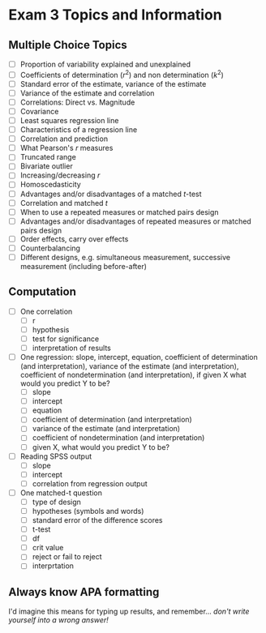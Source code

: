 # Exam 3 Topics and Information

## Multiple Choice Topics

- [ ] Proportion of variability explained and unexplained
- [ ] Coefficients of determination ($r^2$) and non determination ($k^2$)
- [ ] Standard error of the estimate, variance of the estimate
- [ ] Variance of the estimate and correlation
- [ ] Correlations: Direct vs. Magnitude
- [ ] Covariance
- [ ] Least squares regression line
- [ ] Characteristics of a regression line
- [ ] Correlation and prediction
- [ ] What Pearson's _r_ measures
- [ ] Truncated range
- [ ] Bivariate outlier
- [ ] Increasing/decreasing _r_
- [ ] Homoscedasticity
- [ ] Advantages and/or disadvantages of a matched _t_-test
- [ ] Correlation and matched _t_
- [ ] When to use a repeated measures or matched pairs design
- [ ] Advantages and/or disadvantages of repeated measures or matched pairs design
- [ ] Order effects, carry over effects
- [ ] Counterbalancing
- [ ] Different designs, e.g. simultaneous measurement, successive measurement (including before-after)

## Computation

- [ ] One correlation
  - [ ] r
  - [ ] hypothesis
  - [ ] test for significance
  - [ ] interpretation of results
- [ ] One regression: slope, intercept, equation, coefficient of determination (and interpretation), variance of the estimate (and interpretation), coefficient of nondetermination (and interpretation), if given X what would you predict Y to be?
  - [ ] slope
  - [ ] intercept
  - [ ] equation
  - [ ] coefficient of determination (and interpretation)
  - [ ] variance of the estimate (and interpretation)
  - [ ] coefficient of nondetermination (and interpretation)
  - [ ] given X, what would you predict Y to be?
- [ ] Reading SPSS output
  - [ ] slope
  - [ ] intercept
  - [ ] correlation from regression output
- [ ] One matched-t question
  - [ ] type of design
  - [ ] hypotheses (symbols and words)
  - [ ] standard error of the difference scores
  - [ ] t-test
  - [ ] df
  - [ ] crit value
  - [ ] reject or fail to reject
  - [ ] interprtation

## Always know APA formatting

I'd imagine this means for typing up results, and remember... _don't write yourself into a wrong answer!_
